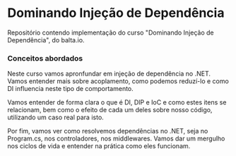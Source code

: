 # Dominando Injeção de Dependência

Repositório contendo implementação do curso "Dominando Injeção de Dependência", do balta.io.

### Conceitos abordados
Neste curso vamos apronfundar em injeção de dependência no .NET. Vamos entender mais sobre acoplamento, como podemos reduzí-lo e como DI influencia neste tipo de comportamento.

Vamos entender de forma clara o que é DI, DIP e IoC e como estes itens se relacionam, bem como o efeito de cada um deles sobre nosso código, utilizando um caso real para isto.

Por fim, vamos ver como resolvemos dependências no .NET, seja no Program.cs, nos controladores, nos middlewares. Vamos dar um mergulho nos ciclos de vida e entender na prática como eles funcionam.